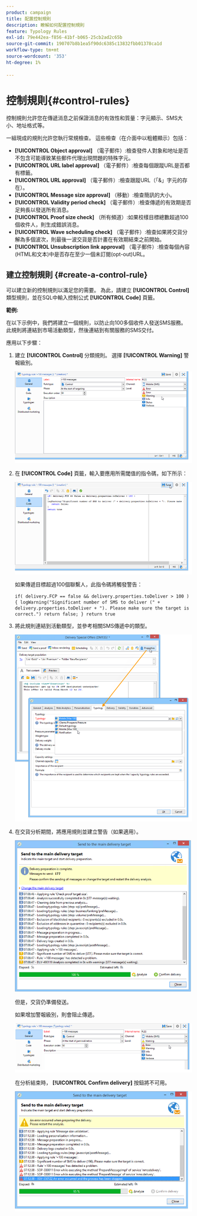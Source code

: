 ```yaml
---
product: campaign
title: 配置控制規則
description: 瞭解如何配置控制規則
feature: Typology Rules
exl-id: 79e442ea-f856-41bf-b065-25cb2ad2c65b
source-git-commit: 190707b8b1ea5f90dc6385c13832fbb01378ca1d
workflow-type: tm+mt
source-wordcount: '353'
ht-degree: 1%

---
```


# 控制規則{#control-rules}

控制規則允許您在傳遞消息之前保證消息的有效性和質量：字元顯示、SMS大小、地址格式等。

一組現成的規則允許您執行常規檢查。 這些檢查（在介面中以粗體顯示）包括：

* **[!UICONTROL Object approval]** （電子郵件）:檢查發件人對象和地址是否不包含可能導致某些郵件代理出現問題的特殊字元。
* **[!UICONTROL URL label approval]** （電子郵件）:檢查每個跟蹤URL是否都有標籤。
* **[!UICONTROL URL approval]** （電子郵件）:檢查跟蹤URL（「&amp;」字元的存在）。
* **[!UICONTROL Message size approval]** （移動）:檢查簡訊的大小。
* **[!UICONTROL Validity period check]** （電子郵件）:檢查傳遞的有效期是否足夠長以發送所有消息。
* **[!UICONTROL Proof size check]** （所有頻道）:如果校樣目標總數超過100個收件人，則生成錯誤消息。
* **[!UICONTROL Wave scheduling check]** （電子郵件）:檢查如果將交貨分解為多個波次，則最後一波交貨是否計畫在有效期結束之前開始。
* **[!UICONTROL Unsubscription link approval]** （電子郵件）:檢查每個內容(HTML和文本)中是否存在至少一個未訂閱(opt-out)URL。

## 建立控制規則 {#create-a-control-rule}

可以建立新的控制規則以滿足您的需要。 為此，請建立 **[!UICONTROL Control]** 類型規則，並在SQL中輸入控制公式 **[!UICONTROL Code]** 頁籤。

**範例:**

在以下示例中，我們將建立一個規則，以防止向100多個收件人發送SMS服務。 此規則將連結到市場活動類型，然後連結到有關服務的SMS交付。

應用以下步驟：

1. 建立 **[!UICONTROL Control]** 分類規則。 選擇 **[!UICONTROL Warning]** 警報級別。

   ![](assets/campaign_opt_create_control_01.png)

1. 在 **[!UICONTROL Code]** 頁籤，輸入要應用所需閾值的指令碼，如下所示：

   ![](assets/campaign_opt_create_control_02.png)

   如果傳遞目標超過100個聯繫人，此指令碼將觸發警告：

   ```
   if( delivery.FCP == false && delivery.properties.toDeliver > 100 ) { logWarning("Significant number of SMS to deliver (" + delivery.properties.toDeliver + "). Please make sure the target is correct.") return false; } return true
   ```

1. 將此規則連結到活動類型，並參考相關SMS傳遞中的類型。

   ![](assets/campaign_opt_create_control_03.png)

1. 在交貨分析期間，將應用規則並建立警告（如果適用）。

   ![](assets/campaign_opt_create_control_04.png)

   但是，交貨仍準備發送。

   如果增加警報級別，則會阻止傳遞。

   ![](assets/campaign_opt_create_control_05.png)

   在分析結束時， **[!UICONTROL Confirm delivery]** 按鈕將不可用。

   ![](assets/campaign_opt_create_control_06.png)
